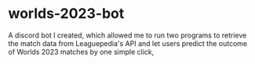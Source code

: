 # worlds-2023-bot
A discord bot I created, which allowed me to run two programs to retrieve the match data from Leaguepedia's API and let users predict the outcome of Worlds 2023 matches by one simple click,
